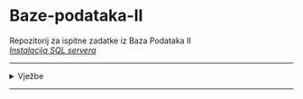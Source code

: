 # Baze-podataka-II
Repozitorij za ispitne zadatke iz Baza Podataka II <br>
_[Instalacija SQL servera](https://github.com/saranur/Baze-podataka-II/raw/main/Useful%20info/BP2_InstaliranjeSQLServera_2019.pptx)_
<hr>

<details>
  <summary>Vježbe</summary><br>

  [Vježbe 1]() ~ [Postavka](https://github.com/saranur/Baze-podataka-II/blob/main/Vje%C5%BEbe/Postavke/Vje%C5%BEba_1_Postavka.pdf) ~ [Rješenje]()
</details>
<hr>
  
